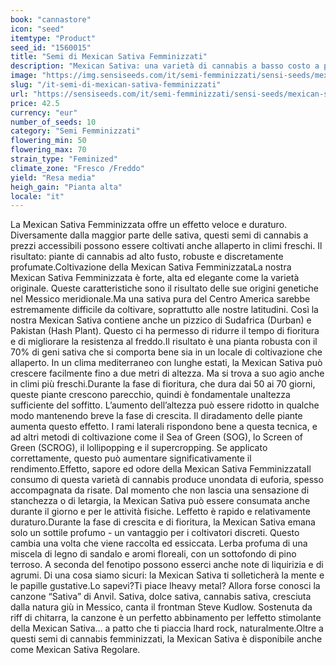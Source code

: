 ```yaml
---
book: "cannastore"
icon: "seed"
itemtype: "Product"
seed_id: "1560015"
title: "Semi di Mexican Sativa Femminizzati"
description: "Mexican Sativa: una varietà di cannabis a basso costo a prevalenza sativa, resistente e che prospera bene anche al freddo. Ordinala subito!"
image: "https://img.sensiseeds.com/it/semi-femminizzati/sensi-seeds/mexican-sativa-femminilizzata-image.png"
slug: "/it-semi-di-mexican-sativa-femminizzati"
url: "https://sensiseeds.com/it/semi-femminizzati/sensi-seeds/mexican-sativa-femminilizzata?a_aid=cannastore"
price: 42.5
currency: "eur"
number_of_seeds: 10
category: "Semi Femminizzati"
flowering_min: 50
flowering_max: 70
strain_type: "Feminized"
climate_zone: "Fresco /Freddo"
yield: "Resa media"
heigh_gain: "Pianta alta"
locale: "it"
---
```

La Mexican Sativa Femminizzata offre un effetto veloce e duraturo. Diversamente dalla maggior parte delle sativa, questi semi di cannabis a prezzi accessibili possono essere coltivati anche allaperto in climi freschi. Il risultato: piante di cannabis ad alto fusto, robuste e discretamente profumate.Coltivazione della Mexican Sativa FemminizzataLa nostra Mexican Sativa Femminizzata è forte, alta ed elegante come la varietà originale. Queste caratteristiche sono il risultato delle sue origini genetiche nel Messico meridionale.Ma una sativa pura del Centro America sarebbe estremamente difficile da coltivare, soprattutto alle nostre latitudini. Così la nostra Mexican Sativa contiene anche un pizzico di Sudafrica (Durban) e Pakistan (Hash Plant). Questo ci ha permesso di ridurre il tempo di fioritura e di migliorare la resistenza al freddo.Il risultato è una pianta robusta con il 70% di geni sativa che si comporta bene sia in un locale di coltivazione che allaperto. In un clima mediterraneo con lunghe estati, la Mexican Sativa può crescere facilmente fino a due metri di altezza. Ma si trova a suo agio anche in climi più freschi.Durante la fase di fioritura, che dura dai 50 ai 70 giorni, queste piante crescono parecchio, quindi è fondamentale unaltezza sufficiente del soffitto. L’aumento dell’altezza può essere ridotto in qualche modo mantenendo breve la fase di crescita. Il diradamento delle piante aumenta questo effetto. I rami laterali rispondono bene a questa tecnica, e ad altri metodi di coltivazione come il Sea of Green (SOG), lo Screen of Green (SCROG), il lollipopping e il supercropping. Se applicato correttamente, questo può aumentare significativamente il rendimento.Effetto, sapore ed odore della Mexican Sativa FemminizzataIl consumo di questa varietà di cannabis produce unondata di euforia, spesso accompagnata da risate. Dal momento che non lascia una sensazione di stanchezza o di letargia, la Mexican Sativa può essere consumata anche durante il giorno e per le attività fisiche. Leffetto è rapido e relativamente duraturo.Durante la fase di crescita e di fioritura, la Mexican Sativa emana solo un sottile profumo - un vantaggio per i coltivatori discreti. Questo cambia una volta che viene raccolta ed essiccata. Lerba profuma di una miscela di legno di sandalo e aromi floreali, con un sottofondo di pino terroso. A seconda del fenotipo possono esserci anche note di liquirizia e di agrumi. Di una cosa siamo sicuri: la Mexican Sativa ti solleticherà la mente e le papille gustative.Lo sapevi?Ti piace lheavy metal? Allora forse conosci la canzone “Sativa” di Anvil. Sativa, dolce sativa, cannabis sativa, cresciuta dalla natura giù in Messico, canta il frontman Steve Kudlow. Sostenuta da riff di chitarra, la canzone è un perfetto abbinamento per leffetto stimolante della Mexican Sativa... a patto che ti piaccia lhard rock, naturalmente.Oltre a questi semi di cannabis femminizzati, la Mexican Sativa è disponibile anche come Mexican Sativa Regolare.
